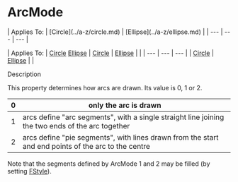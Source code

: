 




<h1 class="heading"><span class="name">ArcMode</span></h1>
| Applies To: | [Circle](../a-z/circle.md) | [Ellipse](../a-z/ellipse.md) |
| --- | --- | ---  |

| Applies To: | [Circle](../a-z/circle.md) [Ellipse](../a-z/ellipse.md) | [Circle](../a-z/circle.md) | [Ellipse](../a-z/ellipse.md) |  |
| --- | --- | ---  |
| [Circle](../a-z/circle.md) | [Ellipse](../a-z/ellipse.md) |  |


Description


This property determines how arcs are drawn. Its value is 0, 1 or 2.

| 0 | only the arc is drawn |
| --- | ---  |
| 1 | arcs define "arc segments", with a single straight line joining the two ends of the arc together |
| 2 | arcs define "pie segments", with lines drawn from the start and end points of the arc to the centre |


Note that the segments defined by ArcMode 1 and 2 may be filled (by setting [FStyle](../a-z/fstyle.md)).



